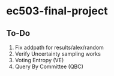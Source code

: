# ec503-final-project

## To-Do
1. Fix addpath for results/alex/random
2. Verify Uncertainty sampling works
3. Voting Entropy (VE)
4. Query By Committee (QBC)